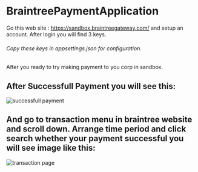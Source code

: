 # BraintreePaymentApplication
Go this web site : https://sandbox.braintreegateway.com/ and setup an account. After login you will find 3 keys. 
###### Copy these keys in appsettings.json for configuration.
After you ready to try making payment to you corp in sandbox. 
## After Successfull Payment you will see this:
![successfull payment](https://user-images.githubusercontent.com/41066333/214309691-293733e4-a574-4a26-8273-06a6ef9a98fb.png)

## And go to transaction menu in braintree website and scroll down. Arrange time period and click search whether your payment successful you will see image like this:
![transaction page](https://user-images.githubusercontent.com/41066333/214310269-ca73078f-9ace-4677-b9bc-64dbb4d6e00b.png)


